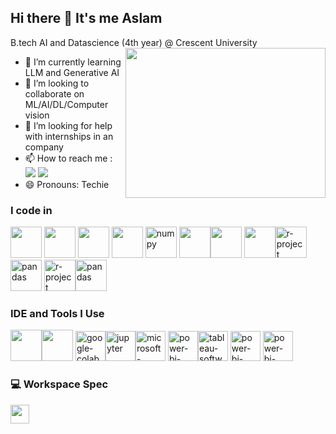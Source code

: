 ## Hi there 👋 It's me Aslam

B.tech AI and Datascience (4th year) @ Crescent University 
<img align="right" width="320" height="240" src="https://i.pinimg.com/originals/18/a4/94/18a4949fc9c8067172d3b96e302e7097.gif">                                            
- 🌱 I’m currently learning LLM and Generative AI
- 🤝 I’m looking to collaborate on ML/AI/DL/Computer vision
- 🤔 I’m looking for help with internships in an company
- 📫 How to reach me :
<br /> [<img src="https://img.shields.io/badge/LinkedIn-0077B5?style=for-the-badge&logo=linkedin&logoColor=white" />](https://www.linkedin.com/in/ahmed-aslam-m-65546a268) [<img src="https://img.shields.io/badge/Gmail-D14836?style=for-the-badge&logo=gmail&logoColor=white"/>](2828aslam@gmail.com)
- 😄 Pronouns: Techie
  
### I code in
<img height="50" width="50" src="https://img.icons8.com/color/48/000000/python.png" /> <img height="50" width="50" src="https://img.icons8.com/color/48/000000/c-programming.png" />  <img height="50" width="50" src="https://img.icons8.com/color/48/000000/html-5.png" /> <img height="50" width="50" src="https://img.icons8.com/color/48/000000/css3.png" /> <img width="50" height="50" src="https://img.icons8.com/color/48/numpy.png" alt="numpy"/>
<img height="50" width="50" src="https://img.icons8.com/color/48/000000/javascript.png"/><img height="50" width="50" src="https://img.icons8.com/color/48/000000/tensorflow.png"/>  <img height="50" width="50" src="https://img.icons8.com/color/48/000000/mysql-logo.png"/><img width="50" height="50" src="https://img.icons8.com/fluency/48/r-project.png" alt="r-project"/><img width="50" height="50" src="https://img.icons8.com/color/48/pandas.png" alt="pandas"/>
<img width="50" height="50" src="https://img.icons8.com/?size=100&id=bpip0gGiBLT1&format=png&color=000000" alt="r-project"/><img width="50" height="50" src="https://img.icons8.com/color/48/pandas.png" alt="pandas"/>
### IDE and Tools I Use
<img height="50" width="50" src="https://img.icons8.com/color/48/000000/visual-studio-code-2019.png"/><img height="50" width="50" src="https://img.icons8.com/dusk/64/000000/anaconda.png"/>  <img width="48" height="48" src="https://img.icons8.com/color/48/google-colab.png" alt="google-colab"/><img width="48" height="48" src="https://img.icons8.com/fluency/48/jupyter.png" alt="jupyter"/><img width="48" height="48" src="https://img.icons8.com/color/48/microsoft-excel-2019--v1.png" alt="microsoft-excel-2019--v1"/>
<img width="48" height="48" src="https://img.icons8.com/color/48/power-bi-2021.png" alt="power-bi-2021"/><img width="48" height="48" src="https://img.icons8.com/color/48/tableau-software.png" alt="tableau-software"/>
<img width="48" height="48" src="https://img.icons8.com/?size=100&id=QEQQKirln6Tf&format=png&color=000000" alt="power-bi-2021"/>
<img width="48" height="48" src="https://d1.awsstatic.com/product-marketing/IronMan/AWS-service-icon_sagemaker.5ccec16f16a04ed56cb1d7f02dcdada8de261923.png" alt="power-bi-2021"/>
### 💻 Workspace Spec
<img height="30" src="https://img.shields.io/badge/Windows-0078D6?style=for-the-badge&logo=windows&logoColor=white"/>

